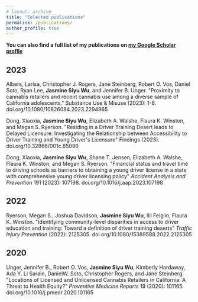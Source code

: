 ```yaml
---
# layout: archive
title: "Selected publications"
permalink: /publications/
author_profile: true
---
```


**You can also find a full list of my publications on [my Google Scholar profile](https://scholar.google.com/citations?user=mO5i7vQAAAAJ&hl=en)**


2023
---
Albers, Larisa, Christopher J. Rogers, Jane Steinberg, Robert O. Vos, Daniel Soto, Ryan Lee, **Jasmine Siyu Wu**, and Jennifer B. Unger. "Proximity to cannabis retailers and recent cannabis use among a diverse sample of California adolescents." Substance Use & Misuse (2023): 1-8. doi.org/10.1080/10826084.2023.2294965


Dong, Xiaoxia, **Jasmine Siyu Wu**, Elizabeth A. Walshe, Flaura K. Winston, and Megan S. Ryerson. "Residing in a Driver Training Desert leads to Delayed Licensure: Investigating the Relationship between Accessibility to Driver Training and Young Driver's Licensure" Findings (2023). doi.org/10.32866/001c.85096

Dong, Xiaoxia, **Jasmine Siyu Wu**, Shane T. Jensen, Elizabeth A. Walshe, Flaura K. Winston, and Megan S. Ryerson. "Financial status and travel time to driving schools as barriers to obtaining a young driver license in a state with comprehensive young driver licensing policy" *Accident Analysis and Prevention* 191 (2023): 107198. doi.org/10.1016/j.aap.2023.107198


2022
---
Ryerson, Megan S., Joshua Davidson, **Jasmine Siyu Wu**, Ilil Feiglin, Flaura K. Winston. "Identifying community-level disparities in access to driver education and training: Toward a definition of driver training deserts" *Traffic Injury Prevention* (2022): 2125305. doi.org/10.1080/15389588.2022.2125305


2020
---
Unger, Jennifer B., Robert O. Vos, **Jasmine Siyu Wu**, Kimberly Hardaway, Ada Y. Li Sarain, DanielW. Soto, Christopher Rogers, and Jane Steinberg. "Locations of Licensed and Unlicensed Cannabis Retailers in California: A Threat to Health Equity?" *Preventive Medicine Reports* 19 (2020): 101165. doi.org/10.1016/j.pmedr.2020.101165 
